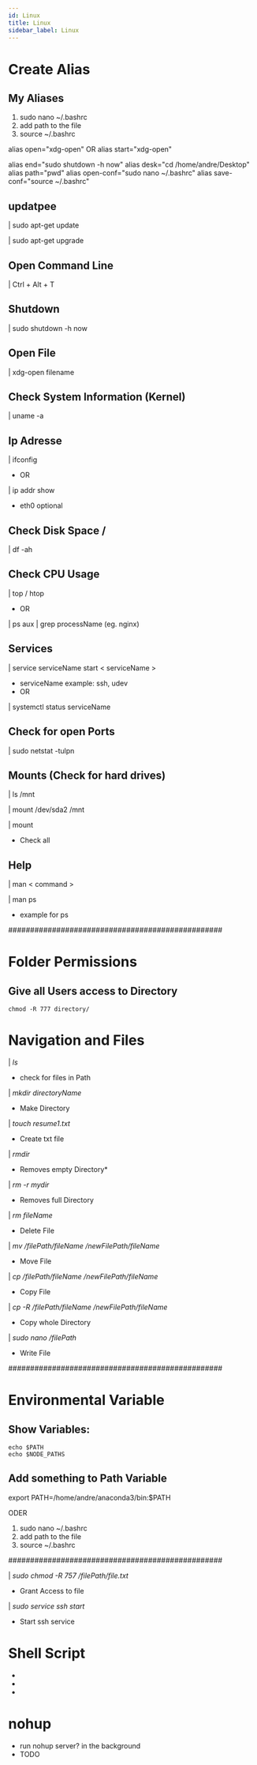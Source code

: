 ```yaml
---
id: Linux
title: Linux
sidebar_label: Linux
---
```


# Create Alias

## My Aliases

1. sudo nano ~/.bashrc
2. add path to the file
3. source ~/.bashrc

alias open="xdg-open"
OR
alias start="xdg-open"

alias end="sudo shutdown -h now"
alias desk="cd /home/andre/Desktop"
alias path="pwd"
alias open-conf="sudo nano ~/.bashrc"
alias save-conf="source ~/.bashrc"

## updatpee
| sudo apt-get update

| sudo apt-get upgrade

## Open Command Line
| Ctrl + Alt + T

## Shutdown

| sudo shutdown -h now

## Open File

| xdg-open filename

## Check System Information (Kernel)
| uname -a

## Ip Adresse
| ifconfig
- OR

| ip addr show
-  eth0	optional

## Check Disk Space /
| df -ah

## Check CPU Usage
| top	/ htop

- OR

| ps aux | grep processName	(eg. nginx)

## Services
| service serviceName start < serviceName >
- serviceName example: ssh, udev
- OR

| systemctl status serviceName

## Check for open Ports
| sudo netstat -tulpn

## Mounts (Check for hard drives)
| ls /mnt

| mount /dev/sda2 /mnt

| mount
- Check all

## Help

| man < command >

| man ps
- example for ps

#################################################

# Folder Permissions

## Give all Users access to Directory

    chmod -R 777 directory/


# Navigation and Files


| *ls*
- check for files in Path


| *mkdir directoryName*
- Make Directory

| *touch resume1.txt*
- Create txt file


| *rmdir*
- Removes empty Directory*

| *rm -r mydir*
- Removes full Directory	

| *rm fileName*
- Delete File

| *mv /filePath/fileName /newFilePath/fileName*
- Move File

| *cp /filePath/fileName /newFilePath/fileName*
- Copy File

| *cp -R /filePath/fileName /newFilePath/fileName*
- Copy whole Directory

| *sudo nano /filePath*
- Write File

#################################################

# Environmental Variable


## Show Variables:

    echo $PATH
    echo $NODE_PATHS

## Add something to Path Variable

export PATH=/home/andre/anaconda3/bin:$PATH

ODER

1. sudo nano ~/.bashrc
2. add path to the file
3. source ~/.bashrc


#################################################


| *sudo chmod -R 757 /filePath/file.txt*
- Grant Access to file

| *sudo service ssh start*
- Start ssh service


# Shell Script

- 
- 
- 

# nohup

- run nohup server? in the background
- TODO